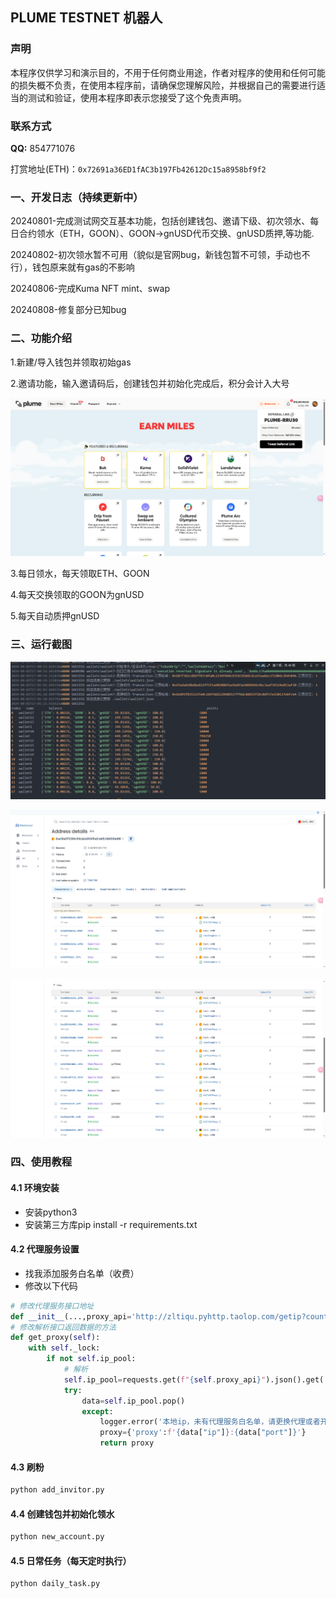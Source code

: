 ## PLUME TESTNET 机器人


### 声明

本程序仅供学习和演示目的，不用于任何商业用途，作者对程序的使用和任何可能的损失概不负责，在使用本程序前，请确保您理解风险，并根据自己的需要进行适当的测试和验证，使用本程序即表示您接受了这个免责声明。

### 联系方式

**QQ:** 854771076 

打赏地址(ETH)：`0x72691a36ED1fAC3b197Fb42612Dc15a8958bf9f2`

### 一、开发日志（持续更新中）

20240801-完成测试网交互基本功能，包括创建钱包、邀请下级、初次领水、每日合约领水（ETH，GOON）、GOON->gnUSD代币交换、gnUSD质押,等功能.

20240802-初次领水暂不可用（貌似是官网bug，新钱包暂不可领，手动也不行），钱包原来就有gas的不影响

20240806-完成Kuma NFT mint、swap

20240808-修复部分已知bug

### 二、功能介绍

1.新建/导入钱包并领取初始gas

2.邀请功能，输入邀请码后，创建钱包并初始化完成后，积分会计入大号

![img](img/4.png)

3.每日领水，每天领取ETH、GOON

4.每天交换领取的GOON为gnUSD

5.每天自动质押gnUSD


### 三、运行截图

![img](img\1.png)

![img](img\3.png)

![img](img/2.png)

### 四、使用教程

#### 4.1 环境安装

* 安装python3
* 安装第三方库pip install -r requirements.txt

#### 4.2 代理服务设置

* 找我添加服务白名单（收费）
* 修改以下代码

```python
# 修改代理服务接口地址
def __init__(...,proxy_api='http://zltiqu.pyhttp.taolop.com/getip?count=10&neek=42670&type=2&yys=0&port=2&sb=&mr=1&sep=0&ts=1'):
# 修改解析接口返回数据的方法
def get_proxy(self):
    with self._lock:
        if not self.ip_pool:
            # 解析
            self.ip_pool=requests.get(f"{self.proxy_api}").json().get('data',[{}])
            try:
                data=self.ip_pool.pop()
                except:
                    logger.error('本地ip，未有代理服务白名单，请更换代理或者开通白名单')
                    proxy={'proxy':f'{data["ip"]}:{data["port"]}'}
                    return proxy
```

#### 4.3 刷粉

```cmd
python add_invitor.py
```

#### 4.4 创建钱包并初始化领水

```cmd
python new_account.py
```

#### 4.5 日常任务（每天定时执行）

```cmd
python daily_task.py
```

